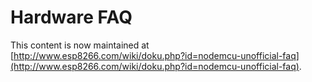 # Hardware FAQ
 
This content is now maintained at [http://www.esp8266.com/wiki/doku.php?id=nodemcu-unofficial-faq](http://www.esp8266.com/wiki/doku.php?id=nodemcu-unofficial-faq).
